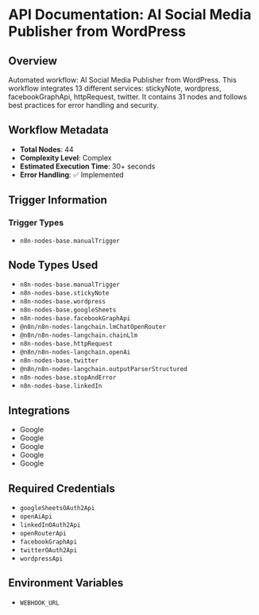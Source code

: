 # API Documentation: AI Social Media Publisher from WordPress

## Overview
Automated workflow: AI Social Media Publisher from WordPress. This workflow integrates 13 different services: stickyNote, wordpress, facebookGraphApi, httpRequest, twitter. It contains 31 nodes and follows best practices for error handling and security.

## Workflow Metadata
- **Total Nodes**: 44
- **Complexity Level**: Complex
- **Estimated Execution Time**: 30+ seconds
- **Error Handling**: ✅ Implemented

## Trigger Information
### Trigger Types
- `n8n-nodes-base.manualTrigger`

## Node Types Used
- `n8n-nodes-base.manualTrigger`
- `n8n-nodes-base.stickyNote`
- `n8n-nodes-base.wordpress`
- `n8n-nodes-base.googleSheets`
- `n8n-nodes-base.facebookGraphApi`
- `@n8n/n8n-nodes-langchain.lmChatOpenRouter`
- `@n8n/n8n-nodes-langchain.chainLlm`
- `n8n-nodes-base.httpRequest`
- `@n8n/n8n-nodes-langchain.openAi`
- `n8n-nodes-base.twitter`
- `@n8n/n8n-nodes-langchain.outputParserStructured`
- `n8n-nodes-base.stopAndError`
- `n8n-nodes-base.linkedIn`

## Integrations
- Google
- Google
- Google
- Google
- Google

## Required Credentials
- `googleSheetsOAuth2Api`
- `openAiApi`
- `linkedInOAuth2Api`
- `openRouterApi`
- `facebookGraphApi`
- `twitterOAuth2Api`
- `wordpressApi`

## Environment Variables
- `WEBHOOK_URL`
